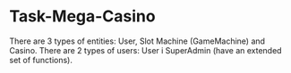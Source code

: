 # Task-Mega-Casino

There are 3 types of entities: User, Slot Machine (GameMachine) and Casino.
There are 2 types of users: User i SuperAdmin (have an extended set of functions).
